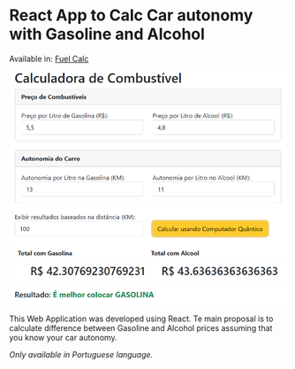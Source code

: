 # React App to Calc Car autonomy with Gasoline and Alcohol

Available in: [Fuel Calc](https://digao-dalpiaz.github.io/FuelCalc/)

![Preview](images/example.png)

This Web Application was developed using React. Te main proposal is to calculate difference between Gasoline and Alcohol prices assuming that you know your car autonomy.

*Only available in Portuguese language.*
